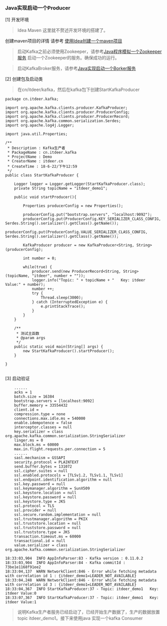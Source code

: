 
### Java实现启动一个Producer

[1] 开发环境

> Idea Maven 这里就不赘述开发环境的搭建了。

创建maven项目的详情 请参考 [ 使用Idea创建一个maven项目](https://github.com/ItdeerLab/itdeerlab-notes/blob/notes/Tools/UserGuide/%E4%BD%BF%E7%94%A8Idea%E5%88%9B%E5%BB%BA%E4%B8%80%E4%B8%AAMaven%E9%A1%B9%E7%9B%AE.md)

> 启动Kafka之前必须使用Zookeeper，请参考[Java程序模拟一个Zookeeper服务](https://github.com/ItdeerLab/itdeerlab-notes/blob/notes/Zookeeper/UserGuide/Java%E7%A8%8B%E5%BA%8F%E6%A8%A1%E6%8B%9F%E4%B8%80%E4%B8%AAZookeeper%E6%9C%8D%E5%8A%A1.md) 启动一个Zookeeper的服务。确保成功的运行。

> 启动KafkaBroker服务，请参考[Java实现启动一个Borker服务](https://github.com/ItdeerLab/itdeerlab-notes/blob/notes/Kafka/Code/Java%E5%AE%9E%E7%8E%B0%E5%90%AF%E5%8A%A8%E4%B8%80%E4%B8%AABorker%E6%9C%8D%E5%8A%A1.md)


[2] 创建包及启动类

> 在cn/itdeer/kafka，然后在kafka包下创建StartKafkaProducer

```
package cn.itdeer.kafka;

import org.apache.kafka.clients.producer.KafkaProducer;
import org.apache.kafka.clients.producer.ProducerConfig;
import org.apache.kafka.clients.producer.ProducerRecord;
import org.apache.kafka.common.serialization.Serdes;
import org.apache.log4j.Logger;

import java.util.Properties;

/**
 * Description : Kafka生产者
 * PackageName : cn.itdeer.kafka
 * ProjectName : Demo
 * CreatorName : itdeer.cn
 * CreateTime : 18-6-22/下午12:59
 */
public class StartKafkaProducer {

    Logger logger = Logger.getLogger(StartKafkaProducer.class);
    private String topicName = "itdeer_demo1";

    public void startProducer(){

        Properties producerConfig = new Properties();

        producerConfig.put("bootstrap.servers", "localhost:9092");
        producerConfig.put(ProducerConfig.KEY_SERIALIZER_CLASS_CONFIG, Serdes.String().serializer().getClass().getName());
        producerConfig.put(ProducerConfig.VALUE_SERIALIZER_CLASS_CONFIG, Serdes.String().serializer().getClass().getName());

        KafkaProducer producer = new KafkaProducer<String, String>(producerConfig);

        int number = 0;

        while(true) {
            producer.send(new ProducerRecord<String, String>(topicName, "itdeer", number + ""));
            logger.info("Topic: " + topicName + "   Key: itdeer Value:" + number);
            number ++;
            try {
                Thread.sleep(3000);
            } catch (InterruptedException e) {
                e.printStackTrace();
            }
        }
    }

    /**
     * 测试主函数
     * @param args
     */
    public static void main(String[] args) {
        new StartKafkaProducer().startProducer();
    }

}


```

[3] 启动验证

```
	......
	acks = 1
	batch.size = 16384
	bootstrap.servers = [localhost:9092]
	buffer.memory = 33554432
	client.id = 
	compression.type = none
	connections.max.idle.ms = 540000
	enable.idempotence = false
	interceptor.classes = null
	key.serializer = class org.apache.kafka.common.serialization.StringSerializer
	linger.ms = 0
	max.block.ms = 60000
	max.in.flight.requests.per.connection = 5
	......
	sasl.mechanism = GSSAPI
	security.protocol = PLAINTEXT
	send.buffer.bytes = 131072
	ssl.cipher.suites = null
	ssl.enabled.protocols = [TLSv1.2, TLSv1.1, TLSv1]
	ssl.endpoint.identification.algorithm = null
	ssl.key.password = null
	ssl.keymanager.algorithm = SunX509
	ssl.keystore.location = null
	ssl.keystore.password = null
	ssl.keystore.type = JKS
	ssl.protocol = TLS
	ssl.provider = null
	ssl.secure.random.implementation = null
	ssl.trustmanager.algorithm = PKIX
	ssl.truststore.location = null
	ssl.truststore.password = null
	ssl.truststore.type = JKS
	transaction.timeout.ms = 60000
	transactional.id = null
	value.serializer = class org.apache.kafka.common.serialization.StringSerializer

18:33:03,904  INFO AppInfoParser:83 - Kafka version : 0.11.0.2
18:33:03,904  INFO AppInfoParser:84 - Kafka commitId : 73be1e1168f91ee2
18:33:04,137  WARN NetworkClient:846 - Error while fetching metadata with correlation id 1 : {itdeer_demo1=LEADER_NOT_AVAILABLE}
18:33:04,248  WARN NetworkClient:846 - Error while fetching metadata with correlation id 3 : {itdeer_demo1=LEADER_NOT_AVAILABLE}
18:33:04,367  INFO StartKafkaProducer:37 - Topic: itdeer_demo1   Key: itdeer Value:0
18:33:07,367  INFO StartKafkaProducer:37 - Topic: itdeer_demo1   Key: itdeer Value:1
```

> 说明Kafka生产者服务已经启动了，已经开始生产数据了，生产的数据放置topic itdeer_demo1。接下来使用java 实现一个kafka Consumer